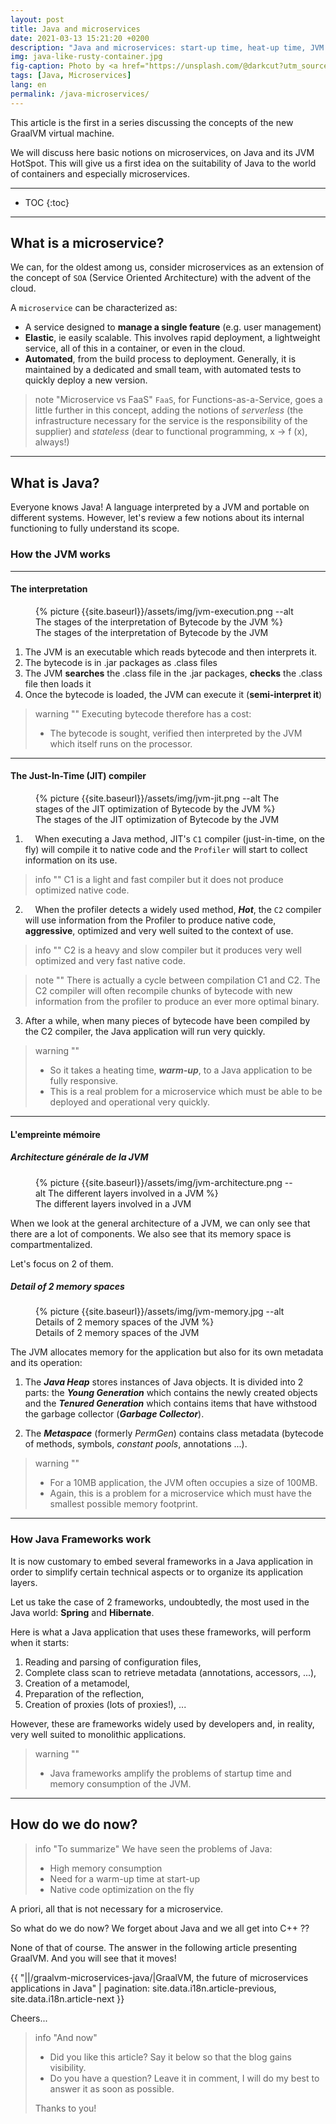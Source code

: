 ```yaml
---
layout: post
title: Java and microservices
date: 2021-03-13 15:21:20 +0200
description: "Java and microservices: start-up time, heat-up time, JVM memory consumption ... Let's take stock."
img: java-like-rusty-container.jpg
fig-caption: Photo by <a href="https://unsplash.com/@darkcut?utm_source=unsplash&utm_medium=referral&utm_content=creditCopyText">Robert MODOUX</a> on <a href="https://unsplash.com/s/photos/container-rusty?utm_source=unsplash&utm_medium=referral&utm_content=creditCopyText">Unsplash</a>
tags: [Java, Microservices]
lang: en
permalink: /java-microservices/
---
```


This article is the first in a series discussing the concepts of the new GraalVM virtual machine.

We will discuss here basic notions on microservices, on Java and its JVM HotSpot. This will give us a first idea on the suitability of Java to the world of containers and especially microservices.

<hr class="hr-text" data-content="Content">

* TOC
{:toc}

<hr class="hr-text" data-content="Microservices">

## What is a microservice?

We can, for the oldest among us, consider microservices as an extension of the concept of `SOA` (Service Oriented Architecture) with the advent of the cloud.

A `microservice` can be characterized as:

* A service designed to **manage a single feature** (e.g. user management)
* **Elastic**, ie easily scalable. This involves rapid deployment, a lightweight service, all of this in a container, or even in the cloud.
* **Automated**, from the build process to deployment. Generally, it is maintained by a dedicated and small team, with automated tests to quickly deploy a new version.

> note "Microservice vs FaaS"
> `FaaS`, for Functions-as-a-Service, goes a little further in this concept, adding the notions of *serverless* (the infrastructure necessary for the service is the responsibility of the supplier) and *stateless* (dear to functional programming, x -> f (x), always!)

<hr class="hr-text" data-content="Java">

## What is Java?

Everyone knows Java! A language interpreted by a JVM and portable on different systems. However, let's review a few notions about its internal functioning to fully understand its scope.

### How the JVM works

<hr class="hr-text" data-content="Interpreter">

#### The interpretation

<figure class="article">
  {% picture {{site.baseurl}}/assets/img/jvm-execution.png --alt The stages of the interpretation of Bytecode by the JVM %}
  <figcaption>The stages of the interpretation of Bytecode by the JVM</figcaption>
</figure>

1. The JVM is an executable which reads bytecode and then interprets it.
2. The bytecode is in .jar packages as .class files
3. The JVM **searches** the .class file in the .jar packages, **checks** the .class file then loads it
4. Once the bytecode is loaded, the JVM can execute it (**semi-interpret it**)

> warning ""
> Executing bytecode therefore has a cost:
>
> * The bytecode is sought, verified then interpreted by the JVM which itself runs on the processor.

<hr class="hr-text" data-content="JIT compiler">

#### The Just-In-Time (JIT) compiler

<figure class="article">
  {% picture {{site.baseurl}}/assets/img/jvm-jit.png --alt The stages of the JIT optimization of Bytecode by the JVM %}
  <figcaption>The stages of the JIT optimization of Bytecode by the JVM</figcaption>
</figure>

1. &nbsp; &nbsp; When executing a Java method, JIT's `C1` compiler (just-in-time, on the fly) will compile it to native code and the `Profiler` will start to collect information on its use.

> info ""
> C1 is a light and fast compiler but it does not produce optimized native code.

2. &nbsp; &nbsp; When the profiler detects a widely used method, ***Hot***, the `C2` compiler will use information from the Profiler to produce native code, **aggressive**, optimized and very well suited to the context of use.

> info ""
> C2 is a heavy and slow compiler but it produces very well optimized and very fast native code.

> note ""
> There is actually a cycle between compilation C1 and C2. The C2 compiler will often recompile chunks of bytecode with new information from the profiler to produce an ever more optimal binary.

3. After a while, when many pieces of bytecode have been compiled by the C2 compiler, the Java application will run very quickly.

> warning ""
> * So it takes a heating time, ***warm-up***, to a Java application to be fully responsive.
> * This is a real problem for a microservice which must be able to be deployed and operational very quickly.

<hr class="hr-text" data-content="Memory">

#### L'empreinte mémoire

##### Architecture générale de la JVM 

<figure class="article">
  {% picture {{site.baseurl}}/assets/img/jvm-architecture.png --alt The different layers involved in a JVM %}
  <figcaption>The different layers involved in a JVM</figcaption>
</figure>


When we look at the general architecture of a JVM, we can only see that there are a lot of components. We also see that its memory space is compartmentalized.

Let's focus on 2 of them.

##### Detail of 2 memory spaces

<figure class="article">
  {% picture {{site.baseurl}}/assets/img/jvm-memory.jpg --alt Details of 2 memory spaces of the JVM %}
  <figcaption>Details of 2 memory spaces of the JVM</figcaption>
</figure>

The JVM allocates memory for the application but also for its own metadata and its operation:

1. The ***Java Heap*** stores instances of Java objects.
   It is divided into 2 parts: the ***Young Generation*** which contains the newly created objects and the ***Tenured Generation*** which contains items that have withstood the garbage collector (***Garbage Collector***).

1. The ***Metaspace*** (formerly *PermGen*) contains class metadata (bytecode of methods, symbols, *constant pools*, annotations ...).

> warning ""
> * For a 10MB application, the JVM often occupies a size of 100MB.
> * Again, this is a problem for a microservice which must have the smallest possible memory footprint.

<hr class="hr-text" data-content="Frameworks">

### How Java Frameworks work

It is now customary to embed several frameworks in a Java application in order to simplify certain technical aspects or to organize its application layers.

Let us take the case of 2 frameworks, undoubtedly, the most used in the Java world: **Spring** and **Hibernate**.

Here is what a Java application that uses these frameworks, will perform when it starts:
1. Reading and parsing of configuration files,
1. Complete class scan to retrieve metadata (annotations, accessors, ...),
1. Creation of a metamodel,
1. Preparation of the reflection,
1. Creation of proxies (lots of proxies!), ...

However, these are frameworks widely used by developers and, in reality, very well suited to monolithic applications.

> warning ""
> * Java frameworks amplify the problems of startup time and memory consumption of the JVM.

<hr class="hr-text" data-content="Conclusion">

## How do we do now?

> info "To summarize"
> We have seen the problems of Java:
> * High memory consumption
> * Need for a warm-up time at start-up
> * Native code optimization on the fly

A priori, all that is not necessary for a microservice.

So what do we do now? We forget about Java and we all get into C++ ??

None of that of course. The answer in the following article presenting GraalVM. And you will see that it moves!

{{ "||/graalvm-microservices-java/|GraalVM, the future of microservices applications in Java" | pagination: site.data.i18n.article-previous, site.data.i18n.article-next }}

Cheers...

> info "And now"
> * Did you like this article? Say it below so that the blog gains visibility.
> * Do you have a question? Leave it in comment, I will do my best to answer it as soon as possible.
>
> Thanks to you!
>
